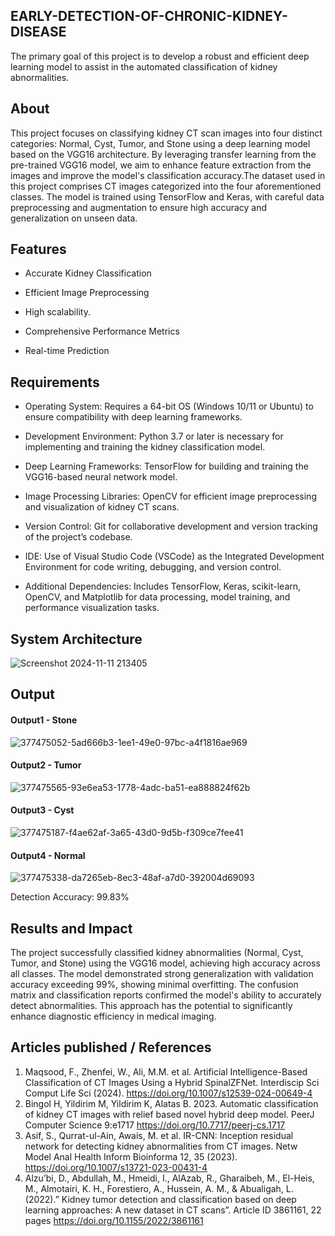 ## EARLY-DETECTION-OF-CHRONIC-KIDNEY-DISEASE

The primary goal of this project is to develop a robust and efficient deep learning model to assist in the automated classification of kidney abnormalities.


## About
<!--Detailed Description about the project-->
This project focuses on classifying kidney CT scan images into four distinct categories: Normal, Cyst, Tumor, and Stone using a deep learning model based on the VGG16 architecture. By leveraging transfer learning from the pre-trained VGG16 model, we aim to enhance feature extraction from the images and improve the model's classification accuracy.The dataset used in this project comprises CT images categorized into the four aforementioned classes. The model is trained using TensorFlow and Keras, with careful data preprocessing and augmentation to ensure high accuracy and generalization on unseen data.

## Features
<!--List the features of the project as shown below-->

  * Accurate Kidney Classification
  
  * Efficient Image Preprocessing

  * High scalability.

  * Comprehensive Performance Metrics
  
  * Real-time Prediction

## Requirements
<!--List the requirements of the project as shown below-->

  
  * Operating System: Requires a 64-bit OS (Windows 10/11 or Ubuntu) to ensure compatibility with deep learning frameworks.
  
  * Development Environment: Python 3.7 or later is necessary for implementing and training the kidney classification model.
    
  * Deep Learning Frameworks: TensorFlow for building and training the VGG16-based neural network model.
  
  * Image Processing Libraries: OpenCV for efficient image preprocessing and visualization of kidney CT scans.
  
  * Version Control: Git for collaborative development and version tracking of the project’s codebase.
  
  * IDE: Use of Visual Studio Code (VSCode) as the Integrated Development Environment for code writing, debugging, and version control.
  
  * Additional Dependencies: Includes TensorFlow, Keras, scikit-learn, OpenCV, and Matplotlib for data processing, model training, and performance visualization tasks.

## System Architecture
<!--Embed the system architecture diagram as shown below-->

![Screenshot 2024-11-11 213405](https://github.com/user-attachments/assets/9d25c6ca-7edc-4110-af13-4c8c82fd6d67)


## Output

<!--Embed the Output picture at respective places as shown below as shown below-->
#### Output1 - Stone

![377475052-5ad666b3-1ee1-49e0-97bc-a4f1816ae969](https://github.com/user-attachments/assets/8d5b2c48-b805-4e84-b1d0-2c1928711ca9)

#### Output2 - Tumor
![377475565-93e6ea53-1778-4adc-ba51-ea888824f62b](https://github.com/user-attachments/assets/8066c87f-5085-4297-84b1-7dcc31a40e98)

#### Output3 - Cyst

![377475187-f4ae62af-3a65-43d0-9d5b-f309ce7fee41](https://github.com/user-attachments/assets/75a85414-c8fb-4aef-933a-867504d81a9d)

#### Output4 - Normal

![377475338-da7265eb-8ec3-48af-a7d0-392004d69093](https://github.com/user-attachments/assets/c99b5a52-e507-47a0-88fb-3b8f802baf33)


Detection Accuracy: 99.83%


## Results and Impact
<!--Give the results and impact as shown below-->
The project successfully classified kidney abnormalities (Normal, Cyst, Tumor, and Stone) using the VGG16 model, achieving high accuracy across all classes. The model demonstrated strong generalization with validation accuracy exceeding 99%, showing minimal overfitting. The confusion matrix and classification reports confirmed the model's ability to accurately detect abnormalities. This approach has the potential to significantly enhance diagnostic efficiency in medical imaging.


## Articles published / References
1. Maqsood, F., Zhenfei, W., Ali, M.M. et al. Artificial Intelligence-Based Classification of CT Images Using a Hybrid SpinalZFNet. Interdiscip Sci Comput Life Sci (2024). https://doi.org/10.1007/s12539-024-00649-4
2. Bingol H, Yildirim M, Yildirim K, Alatas B. 2023. Automatic classification of kidney CT images with relief based novel hybrid deep model. PeerJ Computer Science 9:e1717 https://doi.org/10.7717/peerj-cs.1717
3. Asif, S., Qurrat-ul-Ain, Awais, M. et al. IR-CNN: Inception residual network for detecting kidney abnormalities from CT images. Netw Model Anal Health Inform Bioinforma 12, 35 (2023). https://doi.org/10.1007/s13721-023-00431-4
4. Alzu’bi, D., Abdullah, M., Hmeidi, I., AlAzab, R., Gharaibeh, M., El-Heis, M., Almotairi, K. H., Forestiero, A., Hussein, A. M., & Abualigah, L. (2022).” Kidney tumor detection and classification based on deep learning approaches: A new dataset in CT scans”. Article ID 3861161, 22 pages https://doi.org/10.1155/2022/3861161




